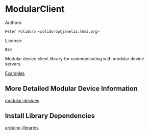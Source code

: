 # ModularClient

Authors:

    Peter Polidoro <polidorop@janelia.hhmi.org>

License:

    BSD

Modular device client library for communicating with modular device
servers.

[Examples](./examples)

## More Detailed Modular Device Information

[modular-devices](https://github.com/janelia-modular-devices/modular-devices)

## Install Library Dependencies

[arduino-libraries](https://github.com/janelia-arduino/arduino-libraries)
